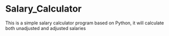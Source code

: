 # Salary_Calculator
This is a simple salary calculator program based on Python, it will calculate both unadjusted and adjusted salaries
